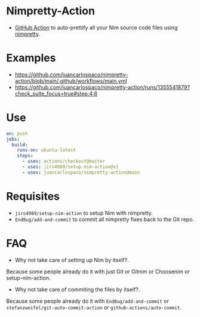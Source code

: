 # Nimpretty-Action

- [GitHub Action](https://github.com/features/actions) to auto-prettify all your Nim source code files using [nimpretty](https://nim-lang.github.io/Nim/tools.html).


# Examples

- https://github.com/juancarlospaco/nimpretty-action/blob/main/.github/workflows/main.yml
- https://github.com/juancarlospaco/nimpretty-action/runs/1355541879?check_suite_focus=true#step:4:8


# Use

```yaml
on: push
jobs:
  build:
    runs-on: ubuntu-latest
    steps:
      - uses: actions/checkout@master
      - uses: jiro4989/setup-nim-action@v1
      - uses: juancarlospaco/nimpretty-action@main
```


# Requisites

- `jiro4989/setup-nim-action` to setup Nim with nimpretty.
- `EndBug/add-and-commit` to commit all nimpretty fixes back to the Git repo.


# FAQ

- Why not take care of setting up Nim by itself?.

Because some people already do it with just Git or Gitnim or Choosenim or setup-nim-action.

- Why not take care of commiting the files by itself?.

Because some people already do it with `EndBug/add-and-commit` or `stefanzweifel/git-auto-commit-action` or `github-actions/auto-commit`.
